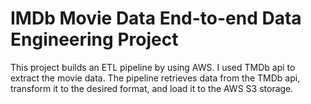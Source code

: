 # IMDb Movie Data End-to-end Data Engineering Project
This project builds an ETL pipeline by using AWS. I used TMDb api to extract the movie data. The pipeline retrieves data from the TMDb api, transform it to the desired format, and load it to the AWS S3 storage. 


